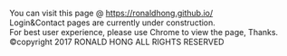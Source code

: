 You can visit this page @ https://ronaldhong.github.io/
<br/>
Login&Contact pages are currently under construction.
<br/>
For best user experience, please use Chrome to view the page, Thanks.
<br/>
&copy;copyright 2017 RONALD HONG ALL RIGHTS RESERVED
